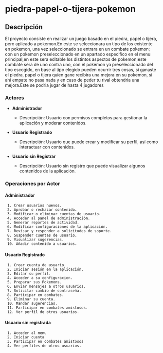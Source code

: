 # piedra-papel-o-tijera-pokemon

## Descripción

<p>El proyecto consiste en realizar un juego basado en el piedra, papel o tijera, pero aplicado a pokemon.En este se seleccionara un tipo de los existente en pokemon, una vez seleccionado se entrara en un combate pokemon; con un pokemon preseleccionado en un apartado especifico en el menu principal,en este sera editable los distintos aspectos de pokemon;este combate sera de uno contra uno, con el pokemon ya preseleccionado del tipo escogido, en base al tipo elegido pueden ocurrir tres cosas, si ganaste el piedra, papel o tijera quien gane recibira una mejora en su pokemon, si ahi empate no pasa nada y en caso de peder tu rival obtendria una mejora.Este se podria jugar de hasta 4 jugadores</p>

### Actores

   - **Administrador**
     - Descripción: Usuario con permisos completos para gestionar la aplicación y moderar contenidos.

   - **Usuario Registrado**
     - Descripción: Usuario que puede crear y modificar su perfil, así como interactuar con contenidos.

   - **Usuario sin Registrar**
     - Descripción: Usuario sin registro que puede visualizar algunos contenidos de la aplicación.

   ### Operaciones por Actor

   #### Administrador

     1. Crear usuarios nuevos.
     2. Aprobar o rechazar contenido.
     3. Modificar o eliminar cuentas de usuario.
     4. Acceder al panel de administración.
     5. Generar reportes de actividad.
     6. Modificar configuraciones de la aplicación.
     7. Revisar y responder a solicitudes de soporte.
     8. Suspender cuentas de usuario.
     9. Visualizar sugerencias.
     10. Añadir contenido a usuarios.

   #### Usuario Registrado

     1. Crear cuenta de usuario.
     2. Iniciar sesión en la aplicación.
     3. Editar su perfil.
     4. Acceder a su configuracion.
     5. Preparar sus Pokemons.
     6. Enviar mensajes a otros usuarios.
     7. Solicitar cambio de contraseña.
     8. Participar en combates.
     9. Eliminar su cuenta.
     10. Mandar sugerencias.
     11. Participar en combates amistosos.
     12. Ver perfil de otros usuarios.

   #### Usuario sin registrada

     1. Acceder al menu
     2. Iniciar cuenta
     3. Participar en combates amistosos
     4. Ver perfiles de otros usuarios.


